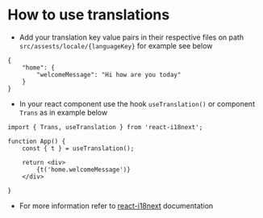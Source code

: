 # How to use translations

-   Add your translation key value pairs in their respective files on path `src/assests/locale/{languageKey}` for example see below

```
{
    "home": {
        "welcomeMessage": "Hi how are you today"
    }
}
```

-   In your react component use the hook `useTranslation()` or component `Trans` as in example below

```
import { Trans, useTranslation } from 'react-i18next';

function App() {
    const { t } = useTranslation();

    return <div>
        {t('home.welcomeMessage')}
    </div>

}
```

-   For more information refer to [react-i18next](https://react.i18next.com/) documentation
